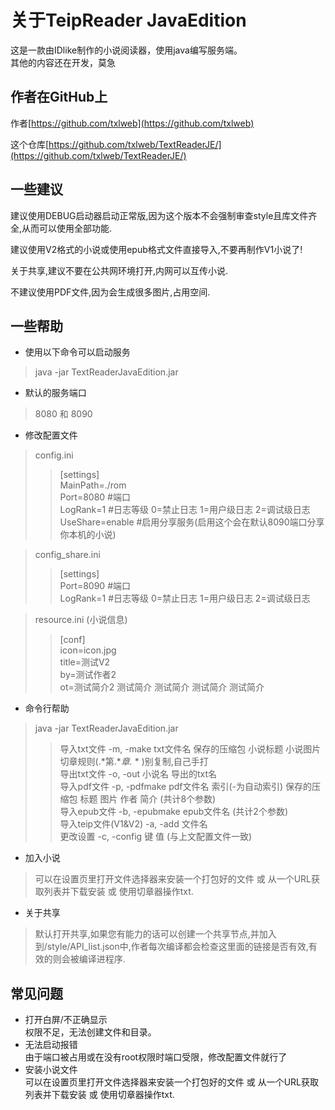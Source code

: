 # 关于TeipReader JavaEdition
这是一款由IDlike制作的小说阅读器，使用java编写服务端。<br>
其他的内容还在开发，莫急
## 作者在GitHub上
作者[https://github.com/txlweb](https://github.com/txlweb)

这个仓库[https://github.com/txlweb/TextReaderJE/](https://github.com/txlweb/TextReaderJE/)

## 一些建议
建议使用DEBUG启动器启动正常版,因为这个版本不会强制审查style且库文件齐全,从而可以使用全部功能.

建议使用V2格式的小说或使用epub格式文件直接导入,不要再制作V1小说了!

关于共享,建议不要在公共网环境打开,内网可以互传小说.

不建议使用PDF文件,因为会生成很多图片,占用空间.



## 一些帮助
* 使用以下命令可以启动服务
> java -jar TextReaderJavaEdition.jar
* 默认的服务端口
> 8080 和 8090
* 修改配置文件
> config.ini<br>
>> [settings]<br>
>> MainPath=./rom<br>
>> Port=8080 #端口<br>
>> LogRank=1 #日志等级 0=禁止日志 1=用户级日志 2=调试级日志<br>
>> UseShare=enable #启用分享服务(启用这个会在默认8090端口分享你本机的小说)<br>

> config_share.ini<br>
>> [settings]<br>
>> Port=8090 #端口<br>
>> LogRank=1 #日志等级 0=禁止日志 1=用户级日志 2=调试级日志<br>

> resource.ini (小说信息)<br>
>> [conf]<br>
>> icon=icon.jpg<br>
>> title=测试V2<br>
>> by=测试作者2<br>
>> ot=测试简介2 测试简介 测试简介 测试简介 测试简介<br>
* 命令行帮助
> java -jar TextReaderJavaEdition.jar
>> 导入txt文件 -m, -make txt文件名 保存的压缩包 小说标题 小说图片 切章规则(.*第.**章.* * )别复制,自己手打<br>
> 导出txt文件 -o, -out 小说名 导出的txt名<br>
> 导入pdf文件 -p, -pdfmake pdf文件名 索引(-为自动索引) 保存的压缩包 标题 图片 作者 简介 (共计8个参数)<br>
> 导入epub文件 -b, -epubmake epub文件名 (共计2个参数)<br>
> 导入teip文件(V1&V2) -a, -add 文件名<br>
> 更改设置 -c, -config 键 值 (与上文配置文件一致)<br>
* 加入小说
> 可以在设置页里打开文件选择器来安装一个打包好的文件 或 从一个URL获取列表并下载安装 或 使用切章器操作txt.
* 关于共享
> 默认打开共享,如果您有能力的话可以创建一个共享节点,并加入到/style/API_list.json中,作者每次编译都会检查这里面的链接是否有效,有效的则会被编译进程序.

## 常见问题
* 打开白屏/不正确显示<br>
权限不足，无法创建文件和目录。
* 无法启动报错<br>
由于端口被占用或在没有root权限时端口受限，修改配置文件就行了
* 安装小说文件<br>
可以在设置页里打开文件选择器来安装一个打包好的文件 或 从一个URL获取列表并下载安装 或 使用切章器操作txt.